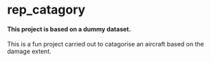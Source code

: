 # rep_catagory

#### This project is based on a dummy dataset. 

This is a fun project carried out to catagorise an aircraft based on the damage extent. 
